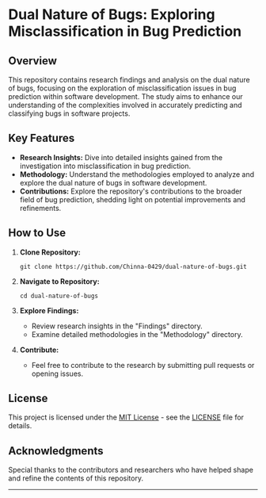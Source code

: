 # Dual Nature of Bugs: Exploring Misclassification in Bug Prediction

## Overview
This repository contains research findings and analysis on the dual nature of bugs, focusing on the exploration of misclassification issues in bug prediction within software development. The study aims to enhance our understanding of the complexities involved in accurately predicting and classifying bugs in software projects.

## Key Features
- **Research Insights:** Dive into detailed insights gained from the investigation into misclassification in bug prediction.
- **Methodology:** Understand the methodologies employed to analyze and explore the dual nature of bugs in software development.
- **Contributions:** Explore the repository's contributions to the broader field of bug prediction, shedding light on potential improvements and refinements.

## How to Use
1. **Clone Repository:**
   ```
   git clone https://github.com/Chinna-0429/dual-nature-of-bugs.git
   ```

2. **Navigate to Repository:**
   ```
   cd dual-nature-of-bugs
   ```

3. **Explore Findings:**
   - Review research insights in the "Findings" directory.
   - Examine detailed methodologies in the "Methodology" directory.

4. **Contribute:**
   - Feel free to contribute to the research by submitting pull requests or opening issues.

## License
This project is licensed under the [MIT License](LICENSE) - see the [LICENSE](LICENSE) file for details.

## Acknowledgments
Special thanks to the contributors and researchers who have helped shape and refine the contents of this repository.

---
